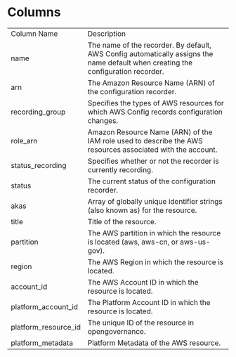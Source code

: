 # Columns  

<table>
	<tr><td>Column Name</td><td>Description</td></tr>
	<tr><td>name</td><td>The name of the recorder. By default, AWS Config automatically assigns the name default when creating the configuration recorder.</td></tr>
	<tr><td>arn</td><td>The Amazon Resource Name (ARN) of the configuration recorder.</td></tr>
	<tr><td>recording_group</td><td>Specifies the types of AWS resources for which AWS Config records configuration changes.</td></tr>
	<tr><td>role_arn</td><td>Amazon Resource Name (ARN) of the IAM role used to describe the AWS resources associated with the account.</td></tr>
	<tr><td>status_recording</td><td>Specifies whether or not the recorder is currently recording.</td></tr>
	<tr><td>status</td><td>The current status of the configuration recorder.</td></tr>
	<tr><td>akas</td><td>Array of globally unique identifier strings (also known as) for the resource.</td></tr>
	<tr><td>title</td><td>Title of the resource.</td></tr>
	<tr><td>partition</td><td>The AWS partition in which the resource is located (aws, aws-cn, or aws-us-gov).</td></tr>
	<tr><td>region</td><td>The AWS Region in which the resource is located.</td></tr>
	<tr><td>account_id</td><td>The AWS Account ID in which the resource is located.</td></tr>
	<tr><td>platform_account_id</td><td>The Platform Account ID in which the resource is located.</td></tr>
	<tr><td>platform_resource_id</td><td>The unique ID of the resource in opengovernance.</td></tr>
	<tr><td>platform_metadata</td><td>Platform Metadata of the AWS resource.</td></tr>
</table>